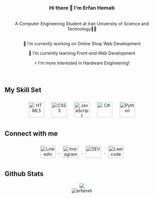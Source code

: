 ### <div align="center">Hi there 👋 I'm Erfan Hemati
<br />
  <div align="center">A Computer Engineering Student at Iran University of Science and Technology👨‍💻</div></div>  
  
<br />

<p align="center"> 🔭 I’m currently working on Online Shop Web Development  </p>
  

<p align="center"> 🌱 I’m currently learning Front-end Web Development  </p>
  

<p align="center">⚡ I’m more interested in Hardware Engineering! </p>
  

<br/>  


## My Skill Set  
 
<div align="center">  
<a href="https://en.wikipedia.org/wiki/HTML5" target="_blank"><img style="margin: 10px" src="https://profilinator.rishav.dev/skills-assets/html5-original-wordmark.svg" alt="HTML5" height="50" /></a>  
<a href="https://www.w3schools.com/css/" target="_blank"><img style="margin: 10px" src="https://profilinator.rishav.dev/skills-assets/css3-original-wordmark.svg" alt="CSS3" height="50" /></a>  
<a href="https://www.javascript.com/" target="_blank"><img style="margin: 10px" src="https://profilinator.rishav.dev/skills-assets/javascript-original.svg" alt="JavaScript" height="50" /></a> 
<a href="https://docs.microsoft.com/en-us/dotnet/csharp/" target="_blank"><img style="margin: 10px" src="https://profilinator.rishav.dev/skills-assets/csharp-original.svg" alt="C#" height="50" /></a> 
<a href="https://www.python.org/" target="_blank"><img style="margin: 10px" src="https://profilinator.rishav.dev/skills-assets/python-original.svg" alt="Python" height="50" /></a>  
</div>


## Connect with me  
<div align="center">
<a href="https://linkedin.com/in/erfan-hemati-395655253" target="_blank">
<img align="center" style="margin: 10px" src="https://raw.githubusercontent.com/rahuldkjain/github-profile-readme-generator/master/src/images/icons/Social/linked-in-alt.svg" alt="Linkedin" height="40" width="50" />
</a>

<a href="https://instagram.com/h_erfan_t" target="_blank">
<img align="center" style="margin: 10px" src="https://raw.githubusercontent.com/rahuldkjain/github-profile-readme-generator/master/src/images/icons/Social/instagram.svg" alt="Instagram" height="40" width="50" />
</a>

<a href="https://dev.to/erfanxh" target="_blank">
<img align="center" style="margin: 10px" src="https://raw.githubusercontent.com/rahuldkjain/github-profile-readme-generator/master/src/images/icons/Social/devto.svg" alt="DEV" height="40" width="50" />
</a>

<a href="https://www.leetcode.com/erfan_h" target="_blank">
<img align="center" style="margin: 10px" src="https://raw.githubusercontent.com/rahuldkjain/github-profile-readme-generator/master/src/images/icons/Social/leet-code.svg" alt="Leetcode" height="40" width="50" />
</a>

</div>  

## Github Stats  
<div>
  <div align="center"><img src="https://github-readme-stats.vercel.app/api?username=ErfanXH&show_icons=true&count_private=true&hide_border=true" align="center" /></div>  
  <div align="center"><img align="center" src="https://github-readme-streak-stats.herokuapp.com/?user=erfanxh&" alt="erfanxh" /></div>
</div>
<br/>

<!-- ## Recent Blog Posts --> 
<!-- BLOG-POST-LIST:START -->  
<!-- BLOG-POST-LIST:END -->  
